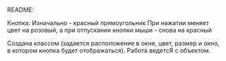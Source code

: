 README:

Кнопка:
 Изначально - красный прямоугольник
 При нажатии меняет цвет на розовый, а при отпускании кнопки мыши - снова на красный

 Создана классом (задается расположение в окне, цвет, размер и окно, в котором кнопка будет отображаться). Работа ведетсЯ с объектом.